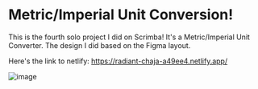# Metric/Imperial Unit Conversion!

This is the fourth solo project I did on Scrimba! It's a Metric/Imperial Unit Converter. The design I did based on the Figma layout. 

Here's the link to netlify: https://radiant-chaja-a49ee4.netlify.app/

![image](https://github.com/YanSouzaBr/Metric-Imperial-Unit-Conversion/assets/129466666/99360ed5-57a1-40e2-b488-601f75fa5754)
